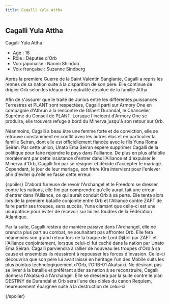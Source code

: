 ```yaml
---
title: Cagalli Yula Attha
---
```


Cagalli Yula Attha
------------------

Cagalli Yula Attha


- Age : 18  
- Rôle : Députée d'Orb  
- Voix japonaise : Naomi Shindou  
- Voix française : Suzanne Sindberg


Après la première Guerre de la Saint Valentin Sanglante, Cagalli a repris les rennes de sa nation suite à la disparition de son père. Elle continue de drigier Orb selon les idéaux de neutralité absolue de la famille Attha.


Afin de s'assurer que le traité de Junius entre les différentes puissances Terrestres et PLANT sont respectées, Cagalli parti sur Armory One en compagnie d'Athrun à la rencontre de Gilbert Durandal, le Chancelier Suprême du Conseil de PLANT. Lorsque l'incident d'Armory One se produira, elle trouvera refuge à bord du Minerva jusqu'à son retour sur Orb.


Néanmoins, Cagalli a beau être une femme forte et de conviction, elle se retrouve constamment en conflit avec les autres élus et en particulier la famille Seiran, dont elle est officiellement fiancée avec le fils Yuna Roma Seiran. Par cette union, Unato Ema Seiran espère supprimer Cagalli de la politique pour faire rejoindre le pays dans l'alliance. De plus en plus affaiblie moralement par cette insistance d'entrer dans l'Alliance et d'expulser le Minerva d'Orb, Cagalli fini par se résigner et décide d'accepter le mariage. Cependant, le jour de leur mariage, son frère Kira intervient pour l'enlever afin d'éviter qu'elle ne fasse cette erreur.


{spoiler}
D'abord furieuse de revoir l'Archangel et le Freedom se dresser contre les nations, elle fini par comprendre qu'elle aurait fait une erreur d'entrer dans l'Alliance, ce qui aurait conduit Orb à sa perte. Elle tenta alors lors de la première bataille conjointe entre Orb et l'Alliance contre ZAFT de faire partir ses troupes, sans succès, Yuna clamant que celle-ci est une usurpatrice pour éviter de recevoir sur lui les foudres de la Fédération Atlantique.


Par la suite, Cagalli restera de manière passive dans l'Archangel, elle ne prendra plus part au combat, ne souhaitant pas affronter Orb. Elle fera néanmoins son grand retour lors de la traque de Lord Djibril par ZAFT et l'Alliance conjointement, lorsque celui-ci fut caché dans la nation par Unato Ema Seiran. Cagalli parviendra à rallier de nouveau les troupes d'Orb à sa cause et ensembles ils réussiront à repousser les forces d'invasion. Celle-ci découvrira que son père lui avait laissé en héritage l'un des Mobile suits les plus pointus technologiquement d'Orb, l'ORB-01 Akatsuki. Ne désirant pas se livrer à la bataille et préférant aider sa nation à se reconstruire, Cagalli donnera l'Akatsuki à l'Archangel. Elle se dressera par la suite contre le plan DESTINY de Durandal et Orb sera l'une des cibles du canon Requiem, heureusement épargnée suite à la destruction de celui-ci.


{/spoiler}